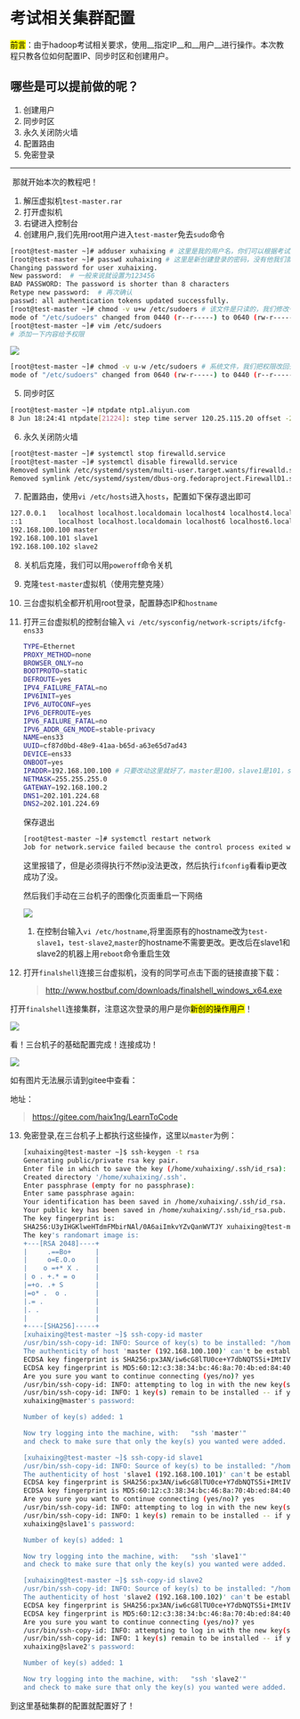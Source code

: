 # 考试相关集群配置

<mark>前言</mark>：由于hadoop考试相关要求，使用__指定IP__和__用户__进行操作。本次教程只教各位如何配置IP、同步时区和创建用户。

## 哪些是可以提前做的呢？

1. 创建用户
2. 同步时区
3. 永久关闭防火墙
4. 配置路由
5. 免密登录

<hr />

​	那就开始本次的教程吧！

1. 解压虚拟机`test-master.rar`
2. 打开虚拟机
3. 右键进入控制台
4. 创建用户,我们先用root用户进入`test-master`免去`sudo`命令

```bash
[root@test-master ~]# adduser xuhaixing # 这里是我的用户名，你们可以根据考试要求改成合适的用户名
[root@test-master ~]# passwd xuhaixing # 这里是新创建登录的密码，没有他我们就没办法实验
Changing password for user xuhaixing.
New password:  # 一般来说就设置为123456
BAD PASSWORD: The password is shorter than 8 characters
Retype new password:  # 再次确认
passwd: all authentication tokens updated successfully.
[root@test-master ~]# chmod -v u+w /etc/sudoers # 该文件是只读的，我们修改一下权限
mode of "/etc/sudoers" changed from 0440 (r--r-----) to 0640 (rw-r-----)
[root@test-master ~]# vim /etc/sudoers
# 添加一下内容给予权限
```

![](../images/58.png)

```bash
[root@test-master ~]# chmod -v u-w /etc/sudoers # 系统文件，我们把权限改回去
mode of "/etc/sudoers" changed from 0640 (rw-r-----) to 0440 (r--r-----)
```



5. 同步时区

```bash
[root@test-master ~]# ntpdate ntp1.aliyun.com
8 Jun 18:24:41 ntpdate[21224]: step time server 120.25.115.20 offset -28812.747421 sec
```

6. 永久关闭防火墙

```bash
[root@test-master ~]# systemctl stop firewalld.service 
[root@test-master ~]# systemctl disable firewalld.service 
Removed symlink /etc/systemd/system/multi-user.target.wants/firewalld.service.
Removed symlink /etc/systemd/system/dbus-org.fedoraproject.FirewallD1.service.
```

7. 配置路由，使用`vi /etc/hosts`进入`hosts`，配置如下保存退出即可

```bash
127.0.0.1   localhost localhost.localdomain localhost4 localhost4.localdomain4
::1         localhost localhost.localdomain localhost6 localhost6.localdomain6
192.168.100.100 master
192.168.100.101 slave1
192.168.100.102 slave2
```

8. 关机后克隆，我们可以用`poweroff`命令关机

9. 克隆`test-master`虚拟机（使用完整克隆）

10. 三台虚拟机全都开机用root登录，配置静态IP和`hostname`

11. 打开三台虚拟机的控制台输入 `vi /etc/sysconfig/network-scripts/ifcfg-ens33`

    ```sh
    TYPE=Ethernet
    PROXY_METHOD=none
    BROWSER_ONLY=no
    BOOTPROTO=static
    DEFROUTE=yes
    IPV4_FAILURE_FATAL=no
    IPV6INIT=yes
    IPV6_AUTOCONF=yes
    IPV6_DEFROUTE=yes
    IPV6_FAILURE_FATAL=no
    IPV6_ADDR_GEN_MODE=stable-privacy
    NAME=ens33
    UUID=cf87d0bd-48e9-41aa-b65d-a63e65d7ad43
    DEVICE=ens33
    ONBOOT=yes
    IPADDR=192.168.100.100 # 只要改动这里就好了，master是100，slave1是101，slave2是102
    NETMASK=255.255.255.0
    GATEWAY=192.168.100.2
    DNS1=202.101.224.68
    DNS2=202.101.224.69
    ```

    保存退出

    ```bash
    [root@test-master ~]# systemctl restart network
    Job for network.service failed because the control process exited with error code. See "systemctl status network.service" and "journalctl -xe" for details.
    ```

    这里报错了，但是必须得执行不然ip没法更改，然后执行`ifconfig`看看ip更改成功了没。

    然后我们手动在三台机子的图像化页面重启一下网络

    ![](../images/55.png)

    

    1. 在控制台输入`vi /etc/hostname`,将里面原有的hostname改为`test-slave1`，`test-slave2`,`master`的hostname不需要更改。更改后在slave1和slave2的机器上用`reboot`命令重启生效

12. 打开`finalshell`连接三台虚拟机，没有的同学可点击下面的链接直接下载：

    > http://www.hostbuf.com/downloads/finalshell_windows_x64.exe

打开`finalshell`连接集群，注意这次登录的用户是你<mark>新创的操作用户</mark>！

![](../images/56.png)

看！三台机子的基础配置完成！连接成功！

![](../images/57.png)

如有图片无法展示请到gitee中查看：

地址：

> https://gitee.com/haix1ng/LearnToCode

13. 免密登录,在三台机子上都执行这些操作，这里以`master`为例：

    ```bash
    [xuhaixing@test-master ~]$ ssh-keygen -t rsa
    Generating public/private rsa key pair.
    Enter file in which to save the key (/home/xuhaixing/.ssh/id_rsa): 
    Created directory '/home/xuhaixing/.ssh'.
    Enter passphrase (empty for no passphrase): 
    Enter same passphrase again: 
    Your identification has been saved in /home/xuhaixing/.ssh/id_rsa.
    Your public key has been saved in /home/xuhaixing/.ssh/id_rsa.pub.
    The key fingerprint is:
    SHA256:U3yIHGKlweHTdmFMbirNAl/0A6aiImkvYZvQanWVTJY xuhaixing@test-master
    The key's randomart image is:
    +---[RSA 2048]----+
    |     .==Bo+      |
    |     o=E.O.o     |
    |    o =+* X .    |
    | o . +.* = o     |
    |=+o. .+ S        |
    |=o* .  o .       |
    |.= .             |
    |. .              |
    |                 |
    +----[SHA256]-----+
    [xuhaixing@test-master ~]$ ssh-copy-id master
    /usr/bin/ssh-copy-id: INFO: Source of key(s) to be installed: "/home/xuhaixing/.ssh/id_rsa.pub"
    The authenticity of host 'master (192.168.100.100)' can't be established.
    ECDSA key fingerprint is SHA256:px3AN/iw6cG8lTU0ce+Y7dbNQTS5i+IMtIVW1TX+Zww.
    ECDSA key fingerprint is MD5:60:12:c3:38:34:bc:46:8a:70:4b:ed:84:40:a6:50:89.
    Are you sure you want to continue connecting (yes/no)? yes
    /usr/bin/ssh-copy-id: INFO: attempting to log in with the new key(s), to filter out any that are already installed
    /usr/bin/ssh-copy-id: INFO: 1 key(s) remain to be installed -- if you are prompted now it is to install the new keys
    xuhaixing@master's password: 
    
    Number of key(s) added: 1
    
    Now try logging into the machine, with:   "ssh 'master'"
    and check to make sure that only the key(s) you wanted were added.
    
    [xuhaixing@test-master ~]$ ssh-copy-id slave1
    /usr/bin/ssh-copy-id: INFO: Source of key(s) to be installed: "/home/xuhaixing/.ssh/id_rsa.pub"
    The authenticity of host 'slave1 (192.168.100.101)' can't be established.
    ECDSA key fingerprint is SHA256:px3AN/iw6cG8lTU0ce+Y7dbNQTS5i+IMtIVW1TX+Zww.
    ECDSA key fingerprint is MD5:60:12:c3:38:34:bc:46:8a:70:4b:ed:84:40:a6:50:89.
    Are you sure you want to continue connecting (yes/no)? yes
    /usr/bin/ssh-copy-id: INFO: attempting to log in with the new key(s), to filter out any that are already installed
    /usr/bin/ssh-copy-id: INFO: 1 key(s) remain to be installed -- if you are prompted now it is to install the new keys
    xuhaixing@slave1's password: 
    
    Number of key(s) added: 1
    
    Now try logging into the machine, with:   "ssh 'slave1'"
    and check to make sure that only the key(s) you wanted were added.
    
    [xuhaixing@test-master ~]$ ssh-copy-id slave2
    /usr/bin/ssh-copy-id: INFO: Source of key(s) to be installed: "/home/xuhaixing/.ssh/id_rsa.pub"
    The authenticity of host 'slave2 (192.168.100.102)' can't be established.
    ECDSA key fingerprint is SHA256:px3AN/iw6cG8lTU0ce+Y7dbNQTS5i+IMtIVW1TX+Zww.
    ECDSA key fingerprint is MD5:60:12:c3:38:34:bc:46:8a:70:4b:ed:84:40:a6:50:89.
    Are you sure you want to continue connecting (yes/no)? yes
    /usr/bin/ssh-copy-id: INFO: attempting to log in with the new key(s), to filter out any that are already installed
    /usr/bin/ssh-copy-id: INFO: 1 key(s) remain to be installed -- if you are prompted now it is to install the new keys
    xuhaixing@slave2's password: 
    
    Number of key(s) added: 1
    
    Now try logging into the machine, with:   "ssh 'slave2'"
    and check to make sure that only the key(s) you wanted were added.
    ```

到这里基础集群的配置就配置好了！


